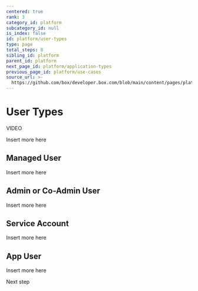 ```yaml
---
centered: true
rank: 3
category_id: platform
subcategory_id: null
is_index: false
id: platform/user-types
type: page
total_steps: 8
sibling_id: platform
parent_id: platform
next_page_id: platform/application-types
previous_page_id: platform/use-cases
source_url: >-
  https://github.com/box/developer.box.com/blob/main/content/pages/platform/user-types.md
---
```

# User Types

VIDEO

Insert more here

## Managed User

Insert more here

## Admin or Co-Admin User

Insert more here

## Service Account

Insert more here

## App User

Insert more here

<Next>

Next step

</Next>